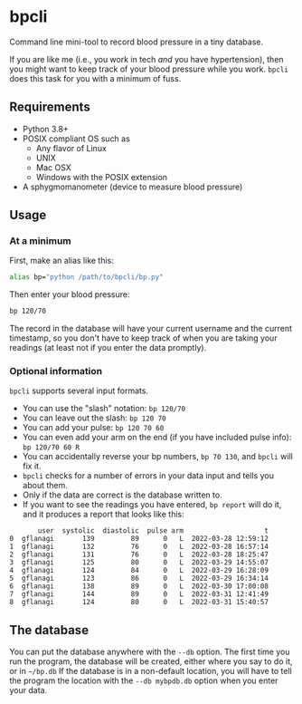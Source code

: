 # bpcli
Command line mini-tool to record blood pressure in a tiny database.

If you are like me (i.e., you work in tech *and* you have hypertension), then you 
might want to keep track of your blood pressure while you work. `bpcli` does this
task for you with a minimum of fuss.

## Requirements

- Python 3.8+
- POSIX compliant OS such as
    - Any flavor of Linux
    - UNIX
    - Mac OSX
    - Windows with the POSIX extension
- A sphygmomanometer (device to measure blood pressure)

## Usage

### At a minimum

First, make an alias like this:

```bash
alias bp="python /path/to/bpcli/bp.py"
```

Then enter your blood pressure:

```bash
bp 120/70
```

The record in the database will have your current username and the current timestamp, so you
don't have to keep track of when you are taking your readings (at least not if you enter
the data promptly).

### Optional information

`bpcli` supports several input formats. 

- You can use the "slash" notation: `bp 120/70`
- You can leave out the slash: `bp 120 70`
- You can add your pulse: `bp 120 70 60`
- You can even add your arm on the end (if you have included pulse info): `bp 120/70 60 R`
- You can accidentally reverse your bp numbers, `bp 70 130`, and `bpcli` will fix it.
- `bpcli` checks for a number of errors in your data input and tells you about them.
- Only if the data are correct is the database written to.
- If you want to see the readings you have entered, `bp report` will do it, and it produces a report that looks like this:

```
       user  systolic  diastolic  pulse arm                    t
0  gflanagi       139         89      0   L  2022-03-28 12:59:12
1  gflanagi       132         76      0   L  2022-03-28 16:57:14
2  gflanagi       131         76      0   L  2022-03-28 18:25:47
3  gflanagi       125         80      0   L  2022-03-29 14:55:07
4  gflanagi       124         84      0   L  2022-03-29 16:28:09
5  gflanagi       123         86      0   L  2022-03-29 16:34:14
6  gflanagi       138         89      0   L  2022-03-30 17:00:08
7  gflanagi       144         89      0   L  2022-03-31 12:41:49
8  gflanagi       124         80      0   L  2022-03-31 15:40:57
```

## The database

You can put the database anywhere with the `--db` option. The first time you 
run the program, the database will be created, either where you say to do it,
or in `~/bp.db` If the database is in a non-default location, you will have to
tell the program the location with the `--db mybpdb.db` option when you 
enter your data.
